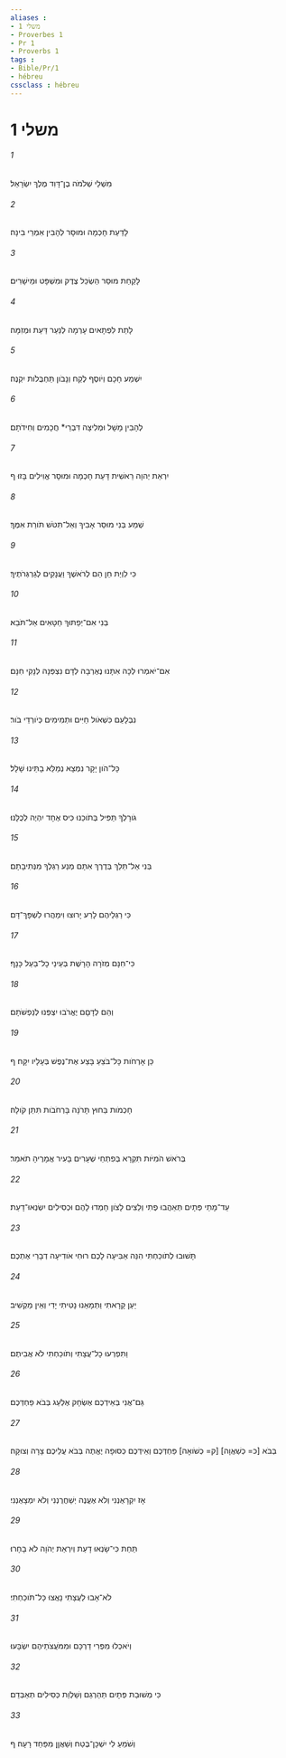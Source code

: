 ```yaml
---
aliases : 
- משלי 1
- Proverbes 1
- Pr 1
- Proverbs 1
tags : 
- Bible/Pr/1
- hébreu
cssclass : hébreu
---
```


# משלי 1

###### 1
מִשְׁלֵי שְׁלֹמֹה בֶן־דָּוִד מֶלֶךְ יִשְׂרָאֵל׃
###### 2
לָדַעַת חָכְמָה וּמוּסָר לְהָבִין אִמְרֵי בִינָה׃
###### 3
לָקַחַת מוּסַר הַשְׂכֵּל צֶדֶק וּמִשְׁפָּט וּמֵישָׁרִים׃
###### 4
לָתֵת לִפְתָאיִם עָרְמָה לְנַעַר דַּעַת וּמְזִמָּה׃
###### 5
יִשְׁמַע חָכָם וְיֹוסֶף לֶקַח וְנָבֹון תַּחְבֻּלֹות יִקְנֶה׃
###### 6
לְהָבִין מָשָׁל וּמְלִיצָה דִּבְרֵי* חֲכָמִים וְחִידֹתָם׃
###### 7
יִרְאַת יְהוָה רֵאשִׁית דָּעַת חָכְמָה וּמוּסָר אֱוִילִים בָּזוּ׃ ף
###### 8
שְׁמַע בְּנִי מוּסַר אָבִיךָ וְאַל־תִּטֹּשׁ תֹּורַת אִמֶּךָ׃
###### 9
כִּי לִוְיַת חֵן הֵם לְרֹאשֶׁךָ וַעֲנָקִים לְגַרְגְּרֹתֶיךָ׃
###### 10
בְּנִי אִם־יְפַתּוּךָ חַטָּאִים אַל־תֹּבֵא׃
###### 11
אִם־יֹאמְרוּ לְכָה אִתָּנוּ נֶאֶרְבָה לְדָם נִצְפְּנָה לְנָקִי חִנָּם׃
###### 12
נִבְלָעֵם כִּשְׁאֹול חַיִּים וּתְמִימִים כְּיֹורְדֵי בֹור׃
###### 13
כָּל־הֹון יָקָר נִמְצָא נְמַלֵּא בָתֵּינוּ שָׁלָל׃
###### 14
גֹּורָלְךָ תַּפִּיל בְּתֹוכֵנוּ כִּיס אֶחָד יִהְיֶה לְכֻלָּנוּ׃
###### 15
בְּנִי אַל־תֵּלֵךְ בְּדֶרֶךְ אִתָּם מְנַע רַגְלְךָ מִנְּתִיבָתָם׃
###### 16
כִּי רַגְלֵיהֶם לָרַע יָרוּצוּ וִימַהֲרוּ לִשְׁפָּךְ־דָּם׃
###### 17
כִּי־חִנָּם מְזֹרָה הָרָשֶׁת בְּעֵינֵי כָל־בַּעַל כָּנָף׃
###### 18
וְהֵם לְדָםָם יֶאֱרֹבוּ יִצְפְּנוּ לְנַפְשֹׁתָם׃
###### 19
כֵּן אָרְחֹות כָּל־בֹּצֵעַ בָּצַע אֶת־נֶפֶשׁ בְּעָלָיו יִקָּח׃ ף
###### 20
חָכְמֹות בַּחוּץ תָּרֹנָּה בָּרְחֹבֹות תִּתֵּן קֹולָהּ׃
###### 21
בְּרֹאשׁ הֹמִיֹּות תִּקְרָא בְּפִתְחֵי שְׁעָרִים בָּעִיר אֲמָרֶיהָ תֹאמֵר׃
###### 22
עַד־מָתַי פְּתָיִם תְּאֵהֲבוּ פֶתִי וְלֵצִים לָצֹון חָמְדוּ לָהֶם וּכְסִילִים יִשְׂנְאוּ־דָעַת׃
###### 23
תָּשׁוּבוּ לְתֹוכַחְתִּי הִנֵּה אַבִּיעָה לָכֶם רוּחִי אֹודִיעָה דְבָרַי אֶתְכֶם׃
###### 24
יַעַן קָרָאתִי וַתְּמָאֵנוּ נָטִיתִי יָדִי וְאֵין מַקְשִׁיב׃
###### 25
וַתִּפְרְעוּ כָל־עֲצָתִי וְתֹוכַחְתִּי לֹא אֲבִיתֶם׃
###### 26
גַּם־אֲנִי בְּאֵידְכֶם אֶשְׂחָק אֶלְעַג בְּבֹא פַחְדְּכֶם׃
###### 27
בְּבֹא [כ= כְשַׁאֲוָה] [ק= כְשֹׁואָה] פַּחְדְּכֶם וְאֵידְכֶם כְּסוּפָה יֶאֱתֶה בְּבֹא עֲלֵיכֶם צָרָה וְצוּקָה׃
###### 28
אָז יִקְרָאֻנְנִי וְלֹא אֶעֱנֶה יְשַׁחֲרֻנְנִי וְלֹא יִמְצָאֻנְנִי׃
###### 29
תַּחַת כִּי־שָׂנְאוּ דָעַת וְיִרְאַת יְהֹוָה לֹא בָחָרוּ׃
###### 30
לֹא־אָבוּ לַעֲצָתִי נָאֲצוּ כָּל־תֹּוכַחְתִּי׃
###### 31
וְיֹאכְלוּ מִפְּרִי דַרְכָּם וּמִמֹּעֲצֹתֵיהֶם יִשְׂבָּעוּ׃
###### 32
כִּי מְשׁוּבַת פְּתָיִם תַּהַרְגֵם וְשַׁלְוַת כְּסִילִים תְּאַבְּדֵם׃
###### 33
וְשֹׁמֵעַ לִי יִשְׁכָּן־בֶּטַח וְשַׁאֲןַן מִפַּחַד רָעָה׃ ף
